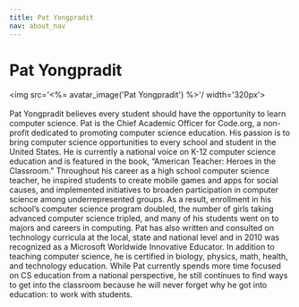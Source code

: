 ```yaml
---
title: Pat Yongpradit
nav: about_nav
---
```

# Pat Yongpradit

<img src='<%= avatar_image('Pat Yongpradit') %>'/ width='320px'>
<br/>
<br/>
Pat Yongpradit believes every student should have the opportunity to learn computer science. Pat is the Chief Academic Officer for Code.org, a non-profit dedicated to promoting computer science education. His passion is to bring computer science opportunities to every school and student in the United States. He is currently a national voice on K-12 computer science education and is featured in the book, “American Teacher: Heroes in the Classroom.” Throughout his career as a high school computer science teacher, he inspired students to create mobile games and apps for social causes, and implemented initiatives to broaden participation in computer science among underrepresented groups. As a result, enrollment in his school’s computer science program doubled, the number of girls taking advanced computer science tripled, and many of his students went on to majors and careers in computing. Pat has also written and consulted on technology curricula at the local, state and national level and in 2010 was recognized as a Microsoft Worldwide Innovative Educator. In addition to teaching computer science, he is certified in biology, physics, math, health, and technology education. While Pat currently spends more time focused on CS education from a national perspective, he still continues to find ways to get into the classroom because he will never forget why he got into education: to work with students.